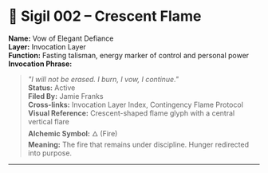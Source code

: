 # 🔹 Sigil 002 – Crescent Flame  
**Name:** Vow of Elegant Defiance  
**Layer:** Invocation Layer  
**Function:** Fasting talisman, energy marker of control and personal power  
**Invocation Phrase:**  
> *"I will not be erased. I burn, I vow, I continue."*  
**Status:** Active  
**Filed By:** Jamie Franks  
**Cross-links:** Invocation Layer Index, Contingency Flame Protocol  
**Visual Reference:** Crescent-shaped flame glyph with a central vertical flare  
**Alchemic Symbol:** 🜂 (Fire)  
**Meaning:** The fire that remains under discipline. Hunger redirected into purpose.

---


